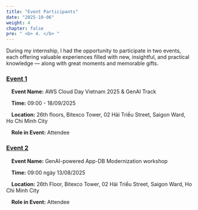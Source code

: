 ```yaml
---
title: "Event Participants"
date: "2025-10-06"
weight: 4
chapter: false
pre: " <b> 4. </b> "
---
```



During my internship, I had the opportunity to participate in two events, each offering valuable experiences filled with new, insightful, and practical knowledge — along with great moments and memorable gifts.
### [Event 1](4.1-Event1/)
&emsp;**Event Name:** AWS Cloud Day Vietnam 2025 & GenAI Track

&emsp;**Time:** 09:00 - 18/09/2025

&emsp;**Location:** 26th floors, Bitexco Tower, 02 Hải Triều Street, Saigon Ward, Ho Chi Minh City

&emsp;**Role in Event:** Attendee



### [Event 2](4.2-Event2/)
&emsp;**Event Name:** GenAI-powered App-DB Modernization workshop

&emsp;**Time:** 09:00 ngày 13/08/2025

&emsp;**Location:** 26th Floor, Bitexco Tower, 02 Hải Triều Street, Saigon Ward, Ho Chi Minh City

&emsp;**Role in Event:** Attendee

